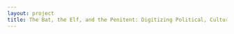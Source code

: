 ```yaml
--- 
layout: project 
title: The Bat, the Elf, and the Penitent: Digitizing Political, Cultural, and Religious Serials and Ephemera of Peru
---
```



